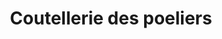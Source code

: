 ---
title: "Coutellerie des poeliers"
url: /angers/coutellerie-des-poeliers/
shop: articles ménagers
---